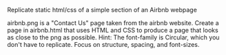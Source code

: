 Replicate static html/css of a simple section of an Airbnb webpage

airbnb.png is a "Contact Us" page taken from the airbnb website.
Create a page in airbnb.html that uses HTML and CSS to produce a page that looks as close to the png as possible.
Hint: The font-family is Circular, which you don't have to replicate. Focus on structure, spacing, and font-sizes.